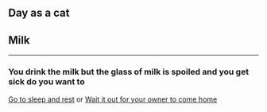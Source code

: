 ## Day as a cat
## Milk
---
### You drink the milk but the glass of milk is spoiled and you get sick do you want to

[Go to sleep and rest](sleep.md)
or
[Wait it out for your owner to come home](owners-home.md)

